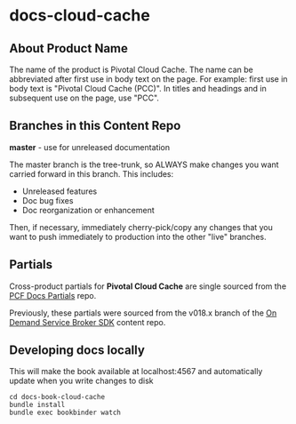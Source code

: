 # docs-cloud-cache

## About Product Name

The name of the product is Pivotal Cloud Cache. 
The name can be abbreviated after first use in body text on the page.
For example: first use in body text is "Pivotal Cloud Cache (PCC)". 
In titles and headings and in subsequent use on the page, use "PCC".

## Branches in this Content Repo 

**master** - use for unreleased documentation

The master branch is the tree-trunk, so ALWAYS make changes you want carried forward in this branch. This includes:

* Unreleased features
* Doc bug fixes
* Doc reorganization or enhancement

Then, if necessary, immediately cherry-pick/copy any changes that you want to push immediately to production into the other "live" branches.

## Partials

Cross-product partials for **Pivotal Cloud Cache** are single sourced from the [PCF Docs Partials](https://github.com/pivotal-cf/docs-partials) repo.

Previously, these partials were sourced from the v018.x branch of the [On Demand Service Broker SDK](https://github.com/pivotal-cf/docs-on-demand-service-broker/tree/v0.18.x) content repo.

## Developing docs locally

This will make the book available at localhost:4567 and automatically update when you write changes to disk

```
cd docs-book-cloud-cache
bundle install
bundle exec bookbinder watch

```
